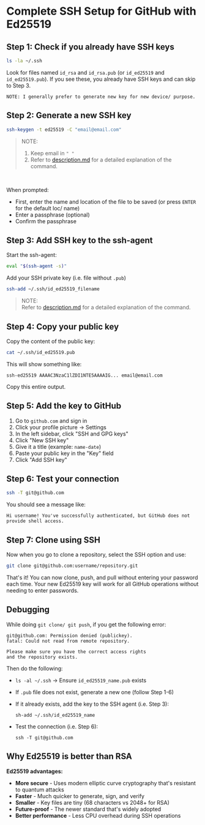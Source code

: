 # Complete SSH Setup for GitHub with Ed25519

## Step 1: Check if you already have SSH keys
```bash
ls -la ~/.ssh
```

Look for files named `id_rsa` and `id_rsa.pub` (or `id_ed25519` and `id_ed25519.pub`). If you see these, you already have SSH keys and can skip to Step 3.

```
NOTE: I generally prefer to generate new key for new device/ purpose.
```

## Step 2: Generate a new SSH key
```bash
ssh-keygen -t ed25519 -C "email@email.com"
```

> NOTE: 
> 1. Keep email in `" "` <br>
> 2. Refer to [description.md](./description.md) for a detailed explanation of the command.

<br>


When prompted:
- First, enter the name and location of the file to be saved (or press `ENTER` for the default loc/ name)
- Enter a passphrase (optional)
- Confirm the passphrase

## Step 3: Add SSH key to the ssh-agent

Start the ssh-agent:
```bash
eval "$(ssh-agent -s)"
```

Add your SSH private key (i.e. file without `.pub`)
```bash
ssh-add ~/.ssh/id_ed25519_filename
```

> NOTE:  <br>
> Refer to [description.md](./description.md) for a detailed explanation of the command.

## Step 4: Copy your public key

Copy the content of the public key:
```bash
cat ~/.ssh/id_ed25519.pub
```

This will show something like:
```
ssh-ed25519 AAAAC3NzaC1lZDI1NTE5AAAAIG... email@email.com
```

Copy this entire output.

## Step 5: Add the key to GitHub

1. Go to `github.com` and sign in
2. Click your profile picture → Settings
3. In the left sidebar, click "SSH and GPG keys"
4. Click "New SSH key"
5. Give it a title (example: `name-date`)
6. Paste your public key in the "Key" field
7. Click "Add SSH key"

## Step 6: Test your connection

```bash
ssh -T git@github.com
```

You should see a message like:
```
Hi username! You've successfully authenticated, but GitHub does not provide shell access.
```

## Step 7: Clone using SSH

Now when you go to clone a repository, select the SSH option and use:
```bash
git clone git@github.com:username/repository.git
```

That's it! You can now clone, push, and pull without entering your password each time. Your new Ed25519 key will work for all GitHub operations without needing to enter passwords.

## Debugging
While doing `git clone/ git push`, if you get the following error:
```
git@github.com: Permission denied (publickey).
fatal: Could not read from remote repository.

Please make sure you have the correct access rights
and the repository exists.
```

Then do the following: <br>
- `ls -al ~/.ssh` -> Ensure `id_ed25519_name.pub` exists
- If `.pub` file does not exist, generate a new one (follow Step 1-6)
- If it already exists, add the key to the SSH agent (i.e. Step 3):

    ```
    sh-add ~/.ssh/id_ed25519_name
    ```
- Test the connection (i.e. Step 6):

    ```
    ssh -T git@github.com
    ```

## Why Ed25519 is better than RSA

**Ed25519 advantages:**
- **More secure** - Uses modern elliptic curve cryptography that's resistant to quantum attacks
- **Faster** - Much quicker to generate, sign, and verify
- **Smaller** - Key files are tiny (68 characters vs 2048+ for RSA)
- **Future-proof** - The newer standard that's widely adopted
- **Better performance** - Less CPU overhead during SSH operations

<br>

